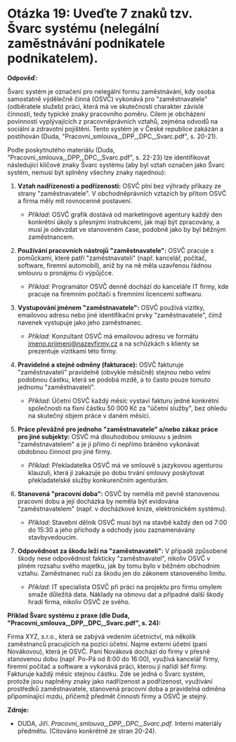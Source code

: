 # Otázka 19: Uveďte 7 znaků tzv. Švarc systému (nelegální zaměstnávání podnikatele podnikatelem).

**Odpověď:**

Švarc systém je označení pro nelegální formu zaměstnávání, kdy osoba samostatně výdělečně činná (OSVČ) vykonává pro "zaměstnavatele" (odběratele služeb) práci, která má ve skutečnosti charakter závislé činnosti, tedy typické znaky pracovního poměru. Cílem je obcházení povinností vyplývajících z pracovněprávních vztahů, zejména odvodů na sociální a zdravotní pojištění. Tento systém je v České republice zakázán a postihován (Duda, "Pracovni_smlouva,_DPP,_DPC,_Svarc.pdf", s. 20-21).

Podle poskytnutého materiálu (Duda, "Pracovni_smlouva,_DPP,_DPC,_Svarc.pdf", s. 22-23) lze identifikovat následující klíčové znaky Švarc systému (aby byl vztah označen jako Švarc systém, nemusí být splněny všechny znaky najednou):

1.  **Vztah nadřízenosti a podřízenosti:** OSVČ plní bez výhrady příkazy ze strany "zaměstnavatele". V obchodněprávních vztazích by přitom OSVČ a firma měly mít rovnocenné postavení.
    *   *Příklad:* OSVČ grafik dostává od marketingové agentury každý den konkrétní úkoly s přesnými instrukcemi, jak mají být zpracovány, a musí je odevzdat ve stanoveném čase, podobně jako by byl běžným zaměstnancem.

2.  **Používání pracovních nástrojů "zaměstnavatele":** OSVČ pracuje s pomůckami, které patří "zaměstnavateli" (např. kancelář, počítač, software, firemní automobil), aniž by na ně měla uzavřenou řádnou smlouvu o pronájmu či výpůjčce.
    *   *Příklad:* Programátor OSVČ denně dochází do kanceláře IT firmy, kde pracuje na firemním počítači s firemními licencemi softwaru.

3.  **Vystupování jménem "zaměstnavatele":** OSVČ používá vizitky, emailovou adresu nebo jiné identifikační prvky "zaměstnavatele", čímž navenek vystupuje jako jeho zaměstnanec.
    *   *Příklad:* Konzultant OSVČ má emailovou adresu ve formátu jmeno.prijmeni@nazevfirmy.cz a na schůzkách s klienty se prezentuje vizitkami této firmy.

4.  **Pravidelné a stejné odměny (fakturace):** OSVČ fakturuje "zaměstnavateli" pravidelně (obvykle měsíčně) stejnou nebo velmi podobnou částku, která se podobá mzdě, a to často pouze tomuto jednomu "zaměstnavateli".
    *   *Příklad:* Účetní OSVČ každý měsíc vystaví fakturu jedné konkrétní společnosti na fixní částku 50 000 Kč za "účetní služby", bez ohledu na skutečný objem práce v daném měsíci.

5.  **Práce převážně pro jednoho "zaměstnavatele" a/nebo zákaz práce pro jiné subjekty:** OSVČ má dlouhodobou smlouvu s jedním "zaměstnavatelem" a je jí přímo či nepřímo bráněno vykonávat obdobnou činnost pro jiné firmy.
    *   *Příklad:* Překladatelka OSVČ má ve smlouvě s jazykovou agenturou klauzuli, která jí zakazuje po dobu trvání smlouvy poskytovat překladatelské služby konkurenčním agenturám.

6.  **Stanovená "pracovní doba":** OSVČ by neměla mít pevně stanovenou pracovní dobu a její docházka by neměla být evidována "zaměstnavatelem" (např. v docházkové knize, elektronickém systému).
    *   *Příklad:* Stavební dělník OSVČ musí být na stavbě každý den od 7:00 do 15:30 a jeho příchody a odchody jsou zaznamenávány stavbyvedoucím.

7.  **Odpovědnost za škodu leží na "zaměstnavateli":** V případě způsobené škody nese odpovědnost fakticky "zaměstnavatel", nikoliv OSVČ v plném rozsahu svého majetku, jak by tomu bylo v běžném obchodním vztahu. Zaměstnanec ručí za škodu jen do zákonem stanoveného limitu.
    *   *Příklad:* IT specialista OSVČ při práci na projektu pro firmu omylem smaže důležitá data. Náklady na obnovu dat a případné další škody hradí firma, nikoliv OSVČ ze svého.

**Příklad Švarc systému z praxe (dle Duda, "Pracovni_smlouva,_DPP,_DPC,_Svarc.pdf", s. 24):**

Firma XYZ, s.r.o., která se zabývá vedením účetnictví, má několik zaměstnanců pracujících na pozici účetní. Najme externí účetní (paní Novákovou), která je OSVČ. Paní Nováková dochází do firmy v přesně stanovenou dobu (např. Po-Pá od 8:00 do 16:00), využívá kancelář firmy, firemní počítač a software a vykonává práci, kterou jí nařídí šéf firmy. Fakturuje každý měsíc stejnou částku. Zde se jedná o Švarc systém, protože jsou naplněny znaky jako nadřízenost a podřízenost, využívání prostředků zaměstnavatele, stanovená pracovní doba a pravidelná odměna připomínající mzdu, přičemž předmět činnosti firmy a OSVČ je stejný.

**Zdroje:**

*   DUDA, Jiří. *Pracovni_smlouva,_DPP,_DPC,_Svarc.pdf*. Interní materiály předmětu. (Citováno konkrétně ze stran 20-24).

